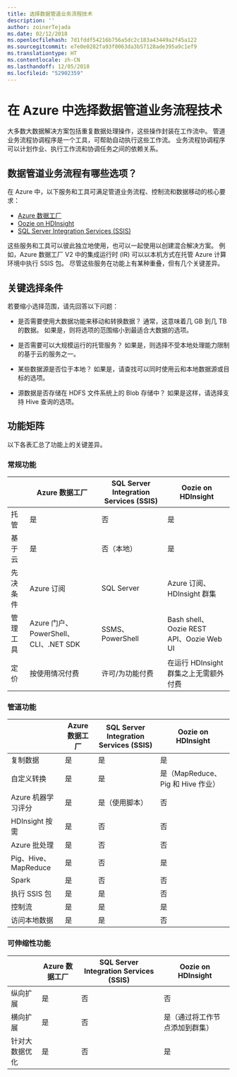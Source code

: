 ```yaml
---
title: 选择数据管道业务流程技术
description: ''
author: zoinerTejada
ms.date: 02/12/2018
ms.openlocfilehash: 7d1fddf54216b756a5dc2c183a43449a2f45a122
ms.sourcegitcommit: e7e0e0282fa93f0063da3b57128ade395a9c1ef9
ms.translationtype: HT
ms.contentlocale: zh-CN
ms.lasthandoff: 12/05/2018
ms.locfileid: "52902359"
---
```

# <a name="choosing-a-data-pipeline-orchestration-technology-in-azure"></a>在 Azure 中选择数据管道业务流程技术

大多数大数据解决方案包括重复数据处理操作，这些操作封装在工作流中。 管道业务流程协调程序是一个工具，可帮助自动执行这些工作流。 业务流程协调程序可以计划作业、执行工作流和协调任务之间的依赖关系。

## <a name="what-are-your-options-for-data-pipeline-orchestration"></a>数据管道业务流程有哪些选项？

在 Azure 中，以下服务和工具可满足管道业务流程、控制流和数据移动的核心要求：

- [Azure 数据工厂](/azure/data-factory/)
- [Oozie on HDInsight](/azure/hdinsight/hdinsight-use-oozie-linux-mac)
- [SQL Server Integration Services (SSIS)](/sql/integration-services/sql-server-integration-services)

这些服务和工具可以彼此独立地使用，也可以一起使用以创建混合解决方案。 例如，Azure 数据工厂 V2 中的集成运行时 (IR) 可以以本机方式在托管 Azure 计算环境中执行 SSIS 包。 尽管这些服务在功能上有某种重叠，但有几个关键差异。

## <a name="key-selection-criteria"></a>关键选择条件

若要缩小选择范围，请先回答以下问题：

- 是否需要使用大数据功能来移动和转换数据？ 通常，这意味着几 GB 到几 TB 的数据。 如果是，则将选项的范围缩小到最适合大数据的选项。

- 是否需要可以大规模运行的托管服务？ 如果是，则选择不受本地处理能力限制的基于云的服务之一。

- 某些数据源是否位于本地？ 如果是，请查找可以同时使用云和本地数据源或目标的选项。

- 源数据是否存储在 HDFS 文件系统上的 Blob 存储中？ 如果是这样，请选择支持 Hive 查询的选项。

## <a name="capability-matrix"></a>功能矩阵

以下各表汇总了功能上的关键差异。

### <a name="general-capabilities"></a>常规功能

| | Azure 数据工厂 | SQL Server Integration Services (SSIS) | Oozie on HDInsight
| --- | --- | --- | --- |
| 托管 | 是 | 否 | 是 |
| 基于云 | 是 | 否（本地） | 是 |
| 先决条件 | Azure 订阅 | SQL Server  | Azure 订阅、HDInsight 群集 |
| 管理工具 | Azure 门户、PowerShell、CLI、.NET SDK | SSMS、PowerShell | Bash shell、Oozie REST API、Oozie Web UI |
| 定价 | 按使用情况付费 | 许可/为功能付费 | 在运行 HDInsight 群集之上无需额外付费 |

### <a name="pipeline-capabilities"></a>管道功能

| | Azure 数据工厂 | SQL Server Integration Services (SSIS) | Oozie on HDInsight
| --- | --- | --- | --- |
| 复制数据 | 是 | 是 | 是 |
| 自定义转换 | 是 | 是 | 是（MapReduce、Pig 和 Hive 作业） |
| Azure 机器学习评分 | 是 | 是（使用脚本） | 否 |
| HDInsight 按需 | 是 | 否 | 否 |
| Azure 批处理 | 是 | 否 | 否 |
| Pig、Hive、MapReduce | 是 | 否 | 是 |
| Spark | 是 | 否 | 否 |
| 执行 SSIS 包 | 是 | 是 | 否 |
| 控制流 | 是 | 是 | 是 |
| 访问本地数据 | 是 | 是 | 否 |

### <a name="scalability-capabilities"></a>可伸缩性功能

| | Azure 数据工厂 | SQL Server Integration Services (SSIS) | Oozie on HDInsight
| --- | --- | --- | --- |
| 纵向扩展 | 是 | 否 | 否 |
| 横向扩展 | 是 | 否 | 是（通过将工作节点添加到群集） |
| 针对大数据优化 | 是 | 否 | 是 |

